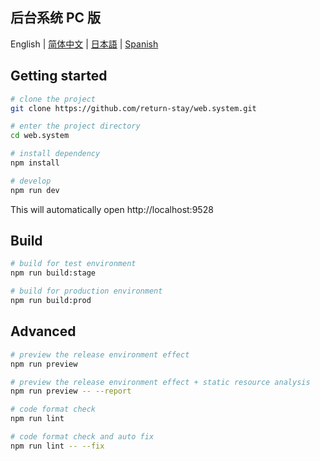 ## 后台系统 PC 版

English | [简体中文](./README.zh-CN.md) | [日本語](./README.ja.md) | [Spanish](./README.es.md)


## Getting started

```bash
# clone the project
git clone https://github.com/return-stay/web.system.git

# enter the project directory
cd web.system

# install dependency
npm install

# develop
npm run dev
```

This will automatically open http://localhost:9528

## Build

```bash
# build for test environment
npm run build:stage

# build for production environment
npm run build:prod
```

## Advanced

```bash
# preview the release environment effect
npm run preview

# preview the release environment effect + static resource analysis
npm run preview -- --report

# code format check
npm run lint

# code format check and auto fix
npm run lint -- --fix
```
